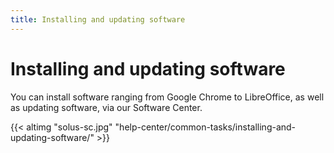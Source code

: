 ```yaml
---
title: Installing and updating software
---
```

# Installing and updating software

You can install software ranging from Google Chrome to LibreOffice, as well as updating software, via our Software Center.

{{< altimg "solus-sc.jpg" "help-center/common-tasks/installing-and-updating-software/" >}}